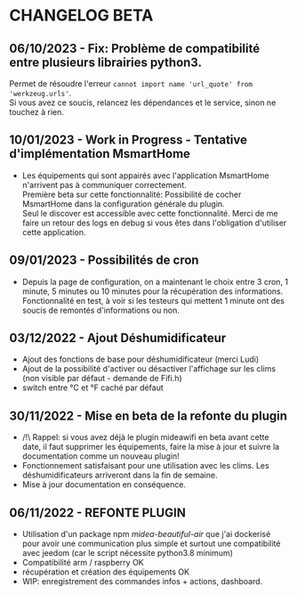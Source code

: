 
# CHANGELOG BETA

## 06/10/2023 - Fix: Problème de compatibilité entre plusieurs librairies python3.  
Permet de résoudre l'erreur `cannot import name 'url_quote' from 'werkzeug.urls'`.  
Si vous avez ce soucis, relancez les dépendances et le service, sinon ne touchez à rien.  

## 10/01/2023 - Work in Progress - Tentative d'implémentation MsmartHome  
- Les équipements qui sont appairés avec l'application MsmartHome n'arrivent pas à communiquer correctement.  
Première beta sur cette fonctionnalité: Possibilité de cocher MsmartHome dans la configuration générale du plugin.  
Seul le discover est accessible avec cette fonctionnalité. Merci de me faire un retour des logs en debug si vous êtes dans l'obligation d'utiliser cette application.  
  
## 09/01/2023 - Possibilités de cron  
- Depuis la page de configuration, on a maintenant le choix entre 3 cron, 1 minute, 5 minutes ou 10 minutes pour la récupération des informations.  
Fonctionnalité en test, à voir si les testeurs qui mettent 1 minute ont des soucis de remontés d'informations ou non.  
  
## 03/12/2022 - Ajout Déshumidificateur  
- Ajout des fonctions de base pour déshumidificateur (merci Ludi)  
- Ajout de la possibilité d'activer ou désactiver l'affichage sur les clims (non visible par défaut - demande de Fifi.h)  
- switch entre °C et °F caché par défaut

## 30/11/2022 - Mise en beta de la refonte du plugin 
- /!\ Rappel: si vous avez déjà le plugin mideawifi en beta avant cette date, il faut supprimer les équipements, faire la mise à jour et suivre la documentation comme un nouveau plugin!  
- Fonctionnement satisfaisant pour une utilisation avec les clims. Les déshumidificateurs arriveront dans la fin de semaine.
- Mise à jour documentation en conséquence.  

## 06/11/2022 - REFONTE PLUGIN  
  
+ Utilisation d'un package npm _midea-beautiful-air_ que j'ai dockerisé pour avoir une communication plus simple et surtout une compatibilité avec jeedom (car le script nécessite python3.8 minimum)  
+ Compatibilité arm / raspberry OK
+ récupération et création des équipements OK
+ WIP: enregistrement des commandes infos + actions, dashboard.
